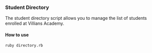 ### Student Directory #

The student directory script allows you to manage the list of students enrolled at Villians Academy.

#### How to use ####

```shell
ruby directory.rb
```